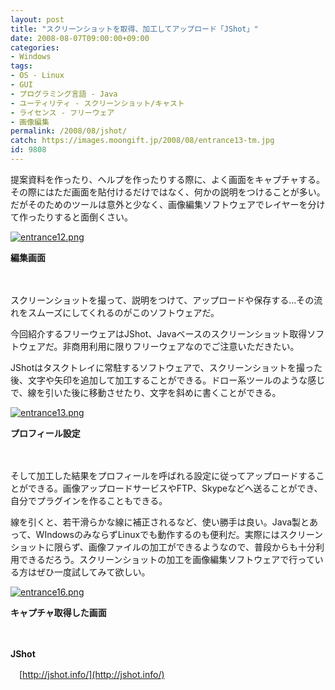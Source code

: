 ```yaml
---
layout: post
title: "スクリーンショットを取得、加工してアップロード「JShot」"
date: 2008-08-07T09:00:00+09:00
categories:
- Windows
tags: 
- OS - Linux
- GUI
- プログラミング言語 - Java
- ユーティリティ - スクリーンショット/キャスト
- ライセンス - フリーウェア
- 画像編集
permalink: /2008/08/jshot/
catch: https://images.moongift.jp/2008/08/entrance13-tm.jpg
id: 9808
---
```

提案資料を作ったり、ヘルプを作ったりする際に、よく画面をキャプチャする。その際にはただ画面を貼付けるだけではなく、何かの説明をつけることが多い。だがそのためのツールは意外と少なく、画像編集ソフトウェアでレイヤーを分けて作ったりすると面倒くさい。

  

[![entrance12.png](https://images.moongift.jp/2008/08/entrance12-tm.jpg)](https://images.moongift.jp/2008/08/entrance12.jpg)  
  
**編集画面**

  

　

  

スクリーンショットを撮って、説明をつけて、アップロードや保存する…その流れをスムーズにしてくれるのがこのソフトウェアだ。

  

今回紹介するフリーウェアはJShot、Javaベースのスクリーンショット取得ソフトウェアだ。非商用利用に限りフリーウェアなのでご注意いただきたい。

  
  
<!--more-->  

JShotはタスクトレイに常駐するソフトウェアで、スクリーンショットを撮った後、文字や矢印を追加して加工することができる。ドロー系ツールのような感じで、線を引いた後に移動させたり、文字を斜めに書くことができる。

  

[![entrance13.png](https://images.moongift.jp/2008/08/entrance13-tm.jpg)](https://images.moongift.jp/2008/08/entrance13.jpg)  
  
**プロフィール設定**

  

　

  

そして加工した結果をプロフィールを呼ばれる設定に従ってアップロードすることができる。画像アップロードサービスやFTP、Skypeなどへ送ることができ、自分でプラグインを作ることもできる。

  

線を引くと、若干滑らかな線に補正されるなど、使い勝手は良い。Java製とあって、WIndowsのみならずLinuxでも動作するのも便利だ。実際にはスクリーンショットに限らず、画像ファイルの加工ができるようなので、普段からも十分利用できるだろう。スクリーンショットの加工を画像編集ソフトウェアで行っている方はぜひ一度試してみて欲しい。

  

[![entrance16.png](https://images.moongift.jp/2008/08/entrance16-tm.jpg)](https://images.moongift.jp/2008/08/entrance16.jpg)  
  
**キャプチャ取得した画面**

  

　

  

**JShot**  
  
　[http://jshot.info/](http://jshot.info/)

  
